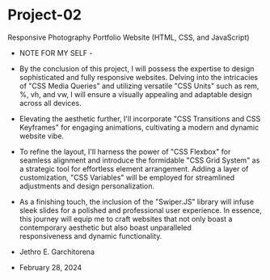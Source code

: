 # Project-02
Responsive Photography Portfolio Website (HTML, CSS, and JavaScript)

- NOTE FOR MY SELF -

- By the conclusion of this project, I will possess the expertise to design sophisticated and fully responsive websites. Delving into the intricacies of "CSS Media Queries" and utilizing versatile "CSS Units" such as rem, %, vh, and vw, I will ensure a visually appealing 
   and adaptable design across all devices. 

- Elevating the aesthetic further, I'll incorporate "CSS Transitions and CSS Keyframes" for engaging animations, cultivating a modern and dynamic website vibe.

- To refine the layout, I'll harness the power of "CSS Flexbox" for seamless alignment and introduce the formidable "CSS Grid System" as a strategic tool for effortless element arrangement. Adding a layer of customization, "CSS Variables" will be employed for streamlined 
   adjustments and design personalization. 

- As a finishing touch, the inclusion of the "Swiper.JS" library will infuse sleek slides for a polished and professional user experience. In essence, this journey will equip me to craft websites that not only boast a contemporary aesthetic but also boast unparalleled   
   responsiveness and dynamic functionality.

- Jethro E. Garchitorena
- February 28, 2024
